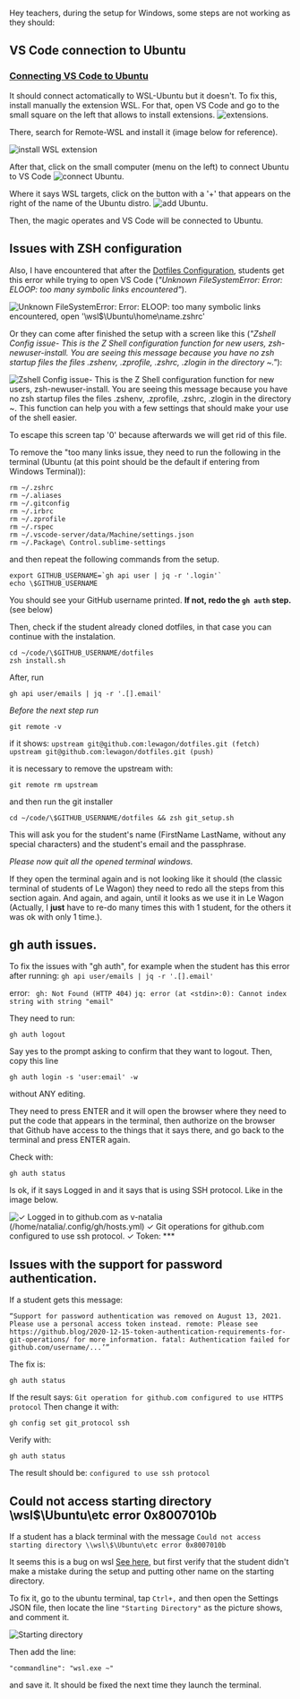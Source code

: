 Hey teachers, during the setup for Windows, some steps are not working as they should:

## VS Code connection to Ubuntu

### [Connecting VS Code to Ubuntu](https://github.com/lewagon/setup/blob/master/windows.md#connecting-vs-code-to-ubuntu)

It should connect actomatically to WSL-Ubuntu but it doesn't. To fix this, install manually the extension WSL.
For that, open VS Code and go to the small square on the left that allows to install extensions.
![extensions](images/extensions.png 'Install extensions').


There, search for Remote-WSL and install it (image below for reference).


![install WSL extension](images/installremote-wsl.png 'Install WSL extension')


After that, click on the small computer (menu on the left) to connect Ubuntu to VS Code
![connect Ubuntu](images/connectubuntu.png 'Connect Ubuntu').

Where it says WSL targets, click on the button with a '+' that appears on the right of the name of the Ubuntu distro.
![add Ubuntu](images/ubuntu.png 'Connect Ubuntu').

Then, the magic operates and VS Code will be connected to Ubuntu.



## Issues with ZSH configuration

Also, I have encountered that after the [Dotfiles Configuration](https://github.com/lewagon/setup/blob/master/windows.md#dotfiles-standard-configuration), students get this error while trying to open VS Code (*"Unknown FileSystemError: Error: ELOOP: too many symbolic links encountered"*).

![Unknown FileSystemError: Error: ELOOP: too many symbolic links encountered, open '\wsl$\Ubuntu\home\name.zshrc'](images/toomanylinks.png 'Too Many Symbolic Links')

Or they can come after finished the setup with a screen like this (*"Zshell Config issue- This is the Z Shell configuration function for new users, zsh-newuser-install. You are seeing this message because you have no zsh startup files the files .zshenv, .zprofile, .zshrc, .zlogin in the directory ~."*):


![Zshell Config issue- This is the Z Shell configuration function for new users, zsh-newuser-install. You are seeing this message because you have no zsh startup files the files .zshenv, .zprofile, .zshrc, .zlogin in the directory ~. This function can help you with a few settings that should make your use of the shell easier.](images/zshellconfig.png 'Zshell Config issue')


To escape this screen tap '0' because afterwards we will get rid of this file.

To remove the "too many links issue, they need to run the following in the terminal (Ubuntu (at this point should be the default if entering from Windows Terminal)):

```
rm ~/.zshrc
rm ~/.aliases
rm ~/.gitconfig
rm ~/.irbrc
rm ~/.zprofile
rm ~/.rspec
rm ~/.vscode-server/data/Machine/settings.json
rm ~/.Package\ Control.sublime-settings
```

and then repeat the following commands from the setup.

```
export GITHUB_USERNAME=`gh api user | jq -r '.login'`
echo \$GITHUB_USERNAME
```

You should see your GitHub username printed. **If not, redo the `gh auth` step.** (see below)

Then, check if the student already cloned dotfiles, in that case you can continue with the instalation.

```
cd ~/code/\$GITHUB_USERNAME/dotfiles
zsh install.sh
```

After, run

```
gh api user/emails | jq -r '.[].email'
```

*Before the next step run*

```
git remote -v
```

 if it shows:
`upstream git@github.com:lewagon/dotfiles.git (fetch)`
`upstream git@github.com:lewagon/dotfiles.git (push)`

it is necessary to remove the upstream with:

```
git remote rm upstream
```

and then run the git installer

```
cd ~/code/\$GITHUB_USERNAME/dotfiles && zsh git_setup.sh
```

This will ask you for the student's name (FirstName LastName, without any special characters) and the student's email and the passphrase.

*Please now quit all the opened terminal windows.*

If they open the terminal again and is not looking like it should (the classic terminal of students of Le Wagon) they need to redo all the steps from this section again. And again, and again, until it looks as we use it in Le Wagon (Actually, I **just** have to re-do many times this with 1 student, for the others it was ok with only 1 time.).


## gh auth issues.

To fix the issues with "gh auth", for example when the student has this error after running: ` gh api user/emails | jq -r '.[].email' `

error:
` gh: Not Found (HTTP 404)`
` jq: error (at <stdin>:0): Cannot index string with string "email" `

They need to run:

```
gh auth logout
```

Say yes to the prompt asking to confirm that they want to logout.
Then, copy this line

```
gh auth login -s 'user:email' -w
```

without ANY editing.

They need to press ENTER and it will open the browser where they need to put the code that appears in the terminal,
then authorize on the browser that Github have access to the things that it says there, and
go back to the terminal and press ENTER again.

Check with:

```
gh auth status
```

Is ok, if it says Logged in and it says that is using SSH protocol.
Like in the image below.

![✓ Logged in to github.com as v-natalia (/home/natalia/.config/gh/hosts.yml) ✓ Git operations for github.com configured to use ssh protocol. ✓ Token: ********\*\*\*********](images/loggedin.png 'Logged-in')

## Issues with the support for password authentication.

If a student gets this message:

` “Support for password authentication was removed on August 13, 2021. Please use a personal access token instead. remote: Please see https://github.blog/2020-12-15-token-authentication-requirements-for-git-operations/ for more information. fatal: Authentication failed for github.com/username/...’” `

The fix is:

```
gh auth status
```

If the result says: ` Git operation for github.com configured to use HTTPS protocol `
Then change it with:

```
gh config set git_protocol ssh
```

Verify with:

```
gh auth status
```
The result should be: ` configured to use ssh protocol `


## Could not access starting directory \\wsl\$\Ubuntu\etc error 0x8007010b

If a student has a black terminal with the message `Could not access starting directory \\wsl\$\Ubuntu\etc error 0x8007010b`

It seems this is a bug on wsl [See here](https://github.com/microsoft/WSL/issues/6995#issuecomment-856286100), but first verify that the student didn't make a mistake during the setup and putting other name on the starting directory.

To fix it, go to the ubuntu terminal, tap `Ctrl+,` and then open the Settings JSON file, then locate the line `"Starting Directory"` as the picture shows, and comment it.

![Starting directory](images/startingdir.png 'Starting Directory')


Then add the line:

```
"commandline": "wsl.exe ~"
```
and save it. It should be fixed the next time they launch the terminal.
